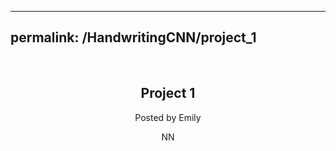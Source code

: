<!-- handwriting recongition user interface -->
---
permalink: /HandwritingCNN/project_1
---

<!DOCTYPE html>
<html>
<body>

<article>
  <header>
    <h1>Project 1</h1>
    <p>Posted by Emily</p>
    <p>NN</p>
  </header>
</article>

</body>
</html>
